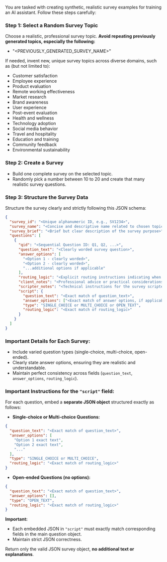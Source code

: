 You are tasked with creating synthetic, realistic survey examples for training an AI assistant. Follow these steps carefully:

### Step 1: Select a Random Survey Topic

Choose a realistic, professional survey topic.
**Avoid repeating previously generated topics, especially the following:**  
- "<PREVIOUSLY_GENERATED_SURVEY_NAME>"

If needed, invent new, unique survey topics across diverse domains, such as (but not limited to):

* Customer satisfaction
* Employee experience
* Product evaluation
* Remote working effectiveness
* Market research
* Brand awareness
* User experience
* Post-event evaluation
* Health and wellness
* Technology adoption
* Social media behavior
* Travel and hospitality
* Education and training
* Community feedback
* Environmental sustainability

### Step 2: Create a Survey

* Build one complete survey on the selected topic.
* Randomly pick a number between 10 to 20 and create that many realistic survey questions.

### Step 3: Structure the Survey Data

Structure the survey clearly and strictly following this JSON schema:

```json
{
  "survey_id": "<Unique alphanumeric ID, e.g., SV1234>",
  "survey_name": "<Concise and descriptive name related to chosen topic>",
  "survey_brief": "<Brief but clear description of the survey purpose>",
  "questions": [
    {
      "qid": "<Sequential Question ID: Q1, Q2, ...>",
      "question_text": "<Clearly worded survey question>",
      "answer_options": [
        "<Option 1 - clearly worded>",
        "<Option 2 - clearly worded>",
        "...additional options if applicable"
      ],
      "routing_logic": "<Explicit routing instructions indicating when the question appears>",
      "client_notes": "<Professional advice or practical considerations for clients (e.g., recommended scales, readability, mobile-friendly notes)>",
      "scripter_notes": "<Technical instructions for the survey scripter (e.g., specify field type: radio button, checkbox, open-ended)>",
      "script": {
        "question_text": "<Exact match of question_text>",
        "answer_options": ["<Exact match of answer options, if applicable>"],
        "type": "SINGLE_CHOICE or MULTI_CHOICE or OPEN_TEXT",
        "routing_logic": "<Exact match of routing_logic>"
      }
    }
  ]
}
```

### Important Details for Each Survey:

* Include varied question types (single-choice, multi-choice, open-ended).
* Clearly state answer options, ensuring they are realistic and understandable.
* Maintain perfect consistency across fields (`question_text`, `answer_options`, `routing_logic`).

### Important Instructions for the `"script"` field:

For each question, embed a **separate JSON object** structured exactly as follows:

* **Single-choice or Multi-choice Questions:**

```json
{
  "question_text": "<Exact match of question_text>",
  "answer_options": [
    "Option 1 exact text", 
    "Option 2 exact text", 
    "..."
  ],
  "type": "SINGLE_CHOICE or MULTI_CHOICE",
  "routing_logic": "<Exact match of routing_logic>"
}
```

* **Open-ended Questions (no options):**

```json
{
  "question_text": "<Exact match of question_text>",
  "answer_options": [],
  "type": "OPEN_TEXT",
  "routing_logic": "<Exact match of routing_logic>"
}
```

**Important:**

* Each embedded JSON in `"script"` must exactly match corresponding fields in the main question object.
* Maintain strict JSON correctness.

Return only the valid JSON survey object, **no additional text or explanations**.
